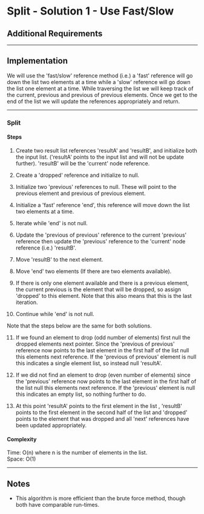# Split - Solution 1 - Use Fast/Slow

## Additional Requirements

---

## Implementation
We will use the 'fast/slow' reference method (i.e.) a 'fast' reference
will go down the list two elements at a time while a 'slow'
reference will go down the list one element at a time. While
traversing the list we will keep track of the current, previous
and previous of previous elements. Once we get to the end of the
list we will update the references appropriately and return.

---

### Split

#### Steps
1. Create two result list references 'resultA' and 'resultB',
and initialize both the input list. ('resultA' points to the
input list and will not be update further). 'resultB' will
be the 'current' node reference.

2. Create a 'dropped' reference and initialize to null.

3. Initialize two 'previous' references to null. These
will point to the previous element and previous of
previous element.

4. Initialize a 'fast' reference 'end', this reference
will move down the list two elements at a time.

5. Iterate while 'end' is not null.

6. Update the 'previous of previous' reference to the current
'previous' reference then update the 'previous' reference
to the 'current' node reference (i.e.) 'resultB'.

7. Move 'resultB' to the next element.

8. Move 'end' two elements (If there are two elements available).

9. If there is only one element available and there is a previous
element, the current previous is the element that will be dropped,
so assign 'dropped' to this element. Note that this also means
that this is the last iteration.

10. Continue while 'end' is not null.

Note that the steps below are the same for both solutions.

11. If we found an element to drop (odd number of elements) first null the
dropped elements next pointer. Since the 'previous of previous' reference
now points to the last element in the first half of the list null this
elements next reference. If the 'previous of previous' element is
null this indicates a single element list, so instead null 'resultA'.

12. If we did not find an element to drop (even number of elements) since
the 'previous' reference now points to the last element in the first half
 of the list null this elements next reference. If the 'previous' element is
null this indicates an empty list, so nothing further to do.

13. At this point 'resultA' points to the first element in the list
, 'resultB' points to the first element in the second half of the list
and 'dropped' points to the element that was dropped and all 'next'
references have been updated appropriately.

#### Complexity
Time: O(n) where n is the number of elements in the list.  
Space: O(1)

---

## Notes
- This algorithm is more efficient than the brute force method, though both
have comparable run-times.